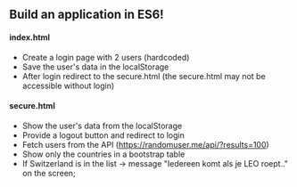 ## Build an application in ES6!

#### index.html
- Create a login page with 2 users (hardcoded)
- Save the user's data in the localStorage
- After login redirect to the secure.html (the secure.html may not be accessible without login)

#### secure.html
- Show the user's data from the localStorage
- Provide a logout button and redirect to login 
- Fetch users from the API (https://randomuser.me/api/?results=100)
- Show only the countries in a bootstrap table
- If Switzerland is in the list -> message "Iedereen komt als je LEO roept.." on the screen;
  
